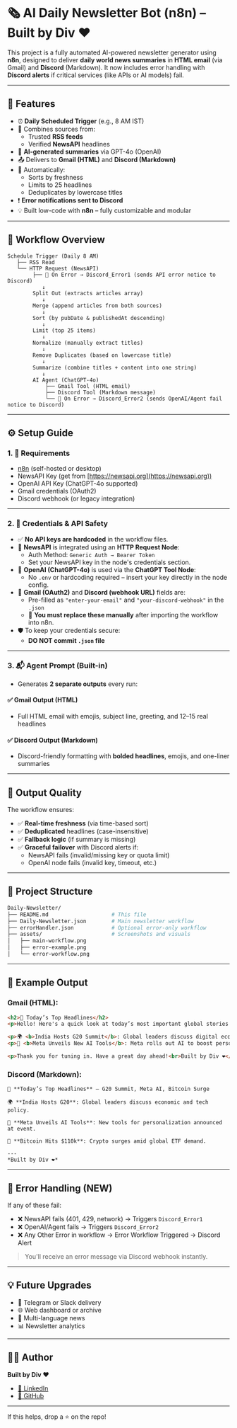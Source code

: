 # 🗞️ AI Daily Newsletter Bot (n8n) – Built by Div ❤️

This project is a fully automated AI-powered newsletter generator using **n8n**, designed to deliver **daily world news summaries** in **HTML email** (via Gmail) and **Discord** (Markdown). It now includes error handling with **Discord alerts** if critical services (like APIs or AI models) fail.

---

## 📌 Features

- ⏰ **Daily Scheduled Trigger** (e.g., 8 AM IST)
- 📰 Combines sources from:
  - Trusted **RSS feeds**
  - Verified **NewsAPI** headlines
- 🧠 **AI-generated summaries** via GPT-4o (OpenAI)
- 📤 Delivers to **Gmail (HTML)** and **Discord (Markdown)**
- 🧹 Automatically:
  - Sorts by freshness
  - Limits to 25 headlines
  - Deduplicates by lowercase titles
- ❗ **Error notifications sent to Discord**
- 💡 Built low-code with **n8n** – fully customizable and modular

---

## 🔁 Workflow Overview

```plaintext
Schedule Trigger (Daily 8 AM)
   ├── RSS Read
   └── HTTP Request (NewsAPI) 
        ├── 🔁 On Error → Discord_Error1 (sends API error notice to Discord)
           ↓
        Split Out (extracts articles array)
           ↓
        Merge (append articles from both sources)
           ↓
        Sort (by pubDate & publishedAt descending)
           ↓
        Limit (top 25 items)
           ↓
        Normalize (manually extract titles)
           ↓
        Remove Duplicates (based on lowercase title)
           ↓
        Summarize (combine titles + content into one string)
           ↓
        AI Agent (ChatGPT-4o)
            ├── Gmail Tool (HTML email)
            ├── Discord Tool (Markdown message)
            └── 🔁 On Error → Discord_Error2 (sends OpenAI/Agent fail notice to Discord)
```

---

## ⚙️ Setup Guide

### 1. 🔧 Requirements

- [n8n](https://n8n.io) (self-hosted or desktop)
- NewsAPI Key (get from [https://newsapi.org](https://newsapi.org))
- OpenAI API Key (ChatGPT-4o supported)
- Gmail credentials (OAuth2)
- Discord webhook (or legacy integration)

---

### 2. 🔑 Credentials & API Safety

- ✅ **No API keys are hardcoded** in the workflow files.
- 🔐 **NewsAPI** is integrated using an **HTTP Request Node**:
  - Auth Method: `Generic Auth → Bearer Token`
  - Set your NewsAPI key in the node's credentials section.
- 🔐 **OpenAI (ChatGPT-4o)** is used via the **ChatGPT Tool Node**:
  - No `.env` or hardcoding required – insert your key directly in the node config.
- 📧 **Gmail (OAuth2)** and **Discord (webhook URL)** fields are:
  - Pre-filled as `"enter-your-email"` and `"your-discord-webhook"` in the `.json`
  - 📝 **You must replace these manually** after importing the workflow into n8n.
- 🛡️ To keep your credentials secure:
  - **DO NOT commit `.json` file**


---

### 3. 📬 Agent Prompt (Built-in)

- Generates **2 separate outputs** every run:

#### ✅ Gmail Output (HTML)
- Full HTML email with emojis, subject line, greeting, and 12–15 real headlines

#### ✅ Discord Output (Markdown)
- Discord-friendly formatting with **bolded headlines**, emojis, and one-liner summaries

---

## 🧪 Output Quality

The workflow ensures:

- ✅ **Real-time freshness** (via time-based sort)
- ✅ **Deduplicated** headlines (case-insensitive)
- ✅ **Fallback logic** (if summary is missing)
- ✅ **Graceful failover** with Discord alerts if:
  - NewsAPI fails (invalid/missing key or quota limit)
  - OpenAI node fails (invalid key, timeout, etc.)

---

## 📂 Project Structure

```bash
Daily-Newsletter/
├── README.md                    # This file
├── Daily-Newsletter.json        # Main newsletter workflow
├── errorHandler.json            # Optional error-only workflow
├── assets/                      # Screenshots and visuals
│   ├── main-workflow.png
│   ├── error-example.png
│   └── error-workflow.png
```

---

## 🧠 Example Output

### Gmail (HTML):
```html
<h2>📰 Today’s Top Headlines</h2>
<p>Hello! Here's a quick look at today’s most important global stories:</p>

<p>🌍 <b>India Hosts G20 Summit</b>: Global leaders discuss digital economy policies.</p>
<p>🧠 <b>Meta Unveils New AI Tools</b>: Meta rolls out AI to boost personalization.</p>

<p>Thank you for tuning in. Have a great day ahead!<br>Built by Div ❤️</p>
```

### Discord (Markdown):

```
📰 **Today’s Top Headlines** – G20 Summit, Meta AI, Bitcoin Surge

🌍 **India Hosts G20**: Global leaders discuss economic and tech policy.

🧠 **Meta Unveils AI Tools**: New tools for personalization announced at event.

💼 **Bitcoin Hits $110k**: Crypto surges amid global ETF demand.

---
*Built by Div ❤️*
```

---

## 🚨 Error Handling (NEW)

If any of these fail:
- ❌ NewsAPI fails (401, 429, network) → Triggers `Discord_Error1` 
- ❌ OpenAI/Agent fails → Triggers `Discord_Error2`
- ❌ Any Other Error in workflow -> Error Workflow Triggered -> Discord Alert  
> You'll receive an error message via Discord webhook instantly.

---

## 💡 Future Upgrades

- 🔄 Telegram or Slack delivery
- 🌐 Web dashboard or archive
- 🧭 Multi-language news
- 📊 Newsletter analytics

---

## 👨‍💻 Author

**Built by Div ❤️**

- [🔗 LinkedIn](https://www.linkedin.com/in/notdiv/)
- [🔗 GitHub](https://github.com/divcreates)

---

If this helps, drop a ⭐ on the repo!

